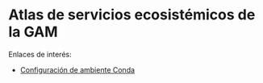 # Atlas de servicios ecosistémicos de la GAM

Enlaces de interés:

- [Configuración de ambiente Conda](conda.md)
